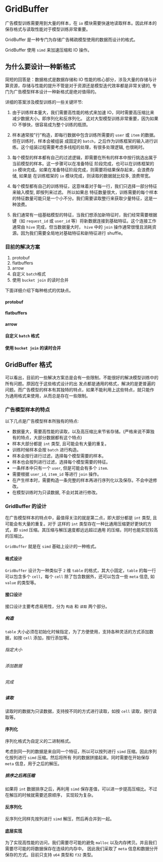 # GridBuffer

广告模型训练需要用到大量的样本，在 `io` 模块需要快速地读取样本。因此样本的保存格式与读取性能对于模型训练非常重要。

GridBuffer 是一种专门为存储广告稀疏模型使用的数据而设计的格式。

GridBuffer 使用 `simd` 来加速压缩和 IO 操作。

## 为什么要设计一种新格式

简短的回答是：数据格式是数据存储和 IO 性能的核心部分，涉及大量的存储与计算资源，存储与性能的提升不管是对于资源还是模型迭代效率都是非常关键的, 专门为广告模型样本设计一种新格式是绝对值得的。

详细的答案涉及模型训练的一些关键环节:

1. 由于训练样本量大，我们需要高性能的格式来加速 IO，同时需要高压缩比来减少数据大小。即序列化和反序列化。
这对大型模型训练非常重要，因为如果 IO 不够快，很容易成为整个训练的瓶颈。

2. 样本通常按"行"构造，即每行数据中包含训练所需要的 `user` 或 `item` 的数据。但在训练时，样本会被组装
成固定的 `batch`，之后作为训练框架的输入进行训练。这个组装过程需要考虑多线程的处理，有很多处理逻辑, 也很耗时。

3. 每个模型的样本都有自己的过滤逻辑，即需要在所有的样本中按行挑选出属于当前模型的样本。这一步骤可以在准备特征
阶段完成，也可以在训练框架的 `io` 模块完成。如果在准备特征阶段完成，则需要将结果保存起来，会浪费存储, 如果是
在训练框架的 `io` 模块完成，则读取的数据就比较多, 浪费带宽。

4. 每个模型都有自己的训练特征，这意味着对于每一行，我们只选择一部分特征来输入模型, 即按列来过滤。 所以如果总
特征数量很大，训练需要的每个样本的特征数量可能只是一个小不分。我们需要读取整行来获取少量特征，这是一种浪费。

5. 我们通常有一组基础模型的特征，当我们想添加新特征时，我们经常需要根据键（如 `request_id` 
或 `user_id` 等）将新数据连接到基础特征。这个连接工作通常由 `hive` 完成，但当数据量大时，
`hive` 中的 `join` 操作通常很慢且消耗资源。因为我们需要全局地对基础特征和新特征进行 shuffle。

### 目前的解决方案

1. protobuf
2. flatbuffers
3. arrow
4. 自定义 `batch`格式
5. 使用 `bucket join` 的读时合并

下面详细介绍下每种格式的优缺点。

#### protobuf

#### flatbuffers

#### arrow

#### 自定义 `batch` 格式

#### 使用 `bucket join` 的读时合并

## GridBuffer 格式

可以看出，目前的一些解决方案总是会有一些限制，不能很好的解决模型训练中的所有问题。原因在于这些格式设计的出
发点都是通用的格式，解决的是更普遍的问题。而广告模型的样本有其独特的特点，如果不能利用上这些特点，就只能作
为通用格式来使用，从而总是存在一些限制。

### 广告模型样本的特点

以下几点是广告模型样本所独有的特点:
- 数据量大，需要高性能的读取，以及高压缩比来节省存储。(严格来说不算独有的特点，大部分数据都有这个特点)
- 样本大部分都是 `int` 类型, 且可能会有大量的重复。
- 训练时候样本会按 `batch` 进行构造。
- 样本会按行进行过滤，选择每个模型需要的样本。
- 样本也会按列进行过滤，选择每个模型需要的特征。
- 一条样本中只有一个 `user`, 但是可能会有多个 `item`.
- 需要根据 `user_id`, `item_id` 等进行 `join` 操作。
- 在产生样本时，需要构造一条完整的样本再进行序列化以及保存。不会中途修改。
- 在模型训练时为只读数据, 不会对其进行修改。

### GridBuffer 的设计

在广告模型样本的特点中，最值得关注的就是第二点，即大部分都是 `int` 类型, 且可能会有大量的重复。对于
这样的 `int` 类型存在一种比通用压缩更好更快的方式，即 `simd` 压缩。其压缩与解压速度都远远超过通用
的压缩，同时也能实现较高的压缩比。

`GridBuffer` 就是在 `simd` 基础上设计的一种格式。

#### 格式设计

`GridBuffer` 设计为一种类似于 `2` 维 `table` 的格式，其大小固定，`table` 的每一行可以包含多个 `cell`，每个
 `cell` 除了包含数据外，还可以包含一些 `meta` 信息, 如 `value` 的类型等。

#### 接口设计

接口设计主要考虑易用性，分为 `构造` 和 `读取` 两个部分。

##### 构造

`table` 大小必须在初始化时候指定，为了方便使用，支持各种灵活的方式添加数据，如按 `cell` 添加，按行添加等。

###### 指定大小

###### 添加数据

###### 完成

##### 读取

读取时的数据为只读数据，支持按不同的方式进行读取，如按 `cell` 读取，按行读取等。

#### 序列化

序列化格式为自定义的二进制格式。

考虑到同一列的数据是来自同一个特征，所以可以按列进行 `simd` 压缩。因此序列化按列进行 `simd` 压缩。然后将所有
列的数据拼接起来。同时需要在开始保存 `meta` 信息，用于之后的解压。

##### 排序之后再压缩

如果将 `int` 数据排序之后，再利用 `simd` 保存差值，可以进一步提高压缩比。不过在解压的时候就需要还原顺序，
实现较为复杂。

#### 反序列化

反序列化同样先按列进行 `simd` 解压，然后再合并到一起。

#### 底层实现

为了实现高性能的访问，我们需要尽可能的避免 `malloc` 以及内存拷贝。并且我们需要尽可能的将数据保存在连续的内存中。
因此我们采取了 `meta` 信息和数据分开保存的方式。目前只支持 `u64` 类型和 `f32` 类型。
